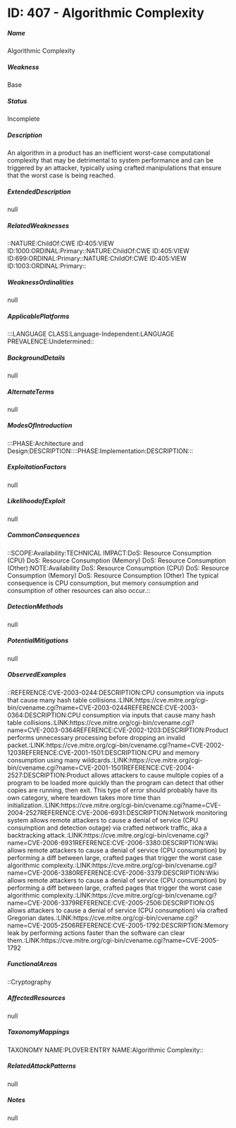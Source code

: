 # ID: 407 - Algorithmic Complexity
<h5>Name</h5>Algorithmic Complexity
<h5>Weakness</h5>Base
<h5>Status</h5>Incomplete
<h5>Description</h5>An algorithm in a product has an inefficient worst-case computational complexity that may be detrimental to system performance and can be triggered by an attacker, typically using crafted manipulations that ensure that the worst case is being reached.
<h5>ExtendedDescription</h5>null
<h5>RelatedWeaknesses</h5>::NATURE:ChildOf:CWE ID:405:VIEW ID:1000:ORDINAL:Primary::NATURE:ChildOf:CWE ID:405:VIEW ID:699:ORDINAL:Primary::NATURE:ChildOf:CWE ID:405:VIEW ID:1003:ORDINAL:Primary::
<h5>WeaknessOrdinalities</h5>null
<h5>ApplicablePlatforms</h5>:::LANGUAGE CLASS:Language-Independent:LANGUAGE PREVALENCE:Undetermined::
<h5>BackgroundDetails</h5>null
<h5>AlternateTerms</h5>null
<h5>ModesOfIntroduction</h5>:::PHASE:Architecture and Design:DESCRIPTION::::PHASE:Implementation:DESCRIPTION:::
<h5>ExploitationFactors</h5>null
<h5>LikelihoodofExploit</h5>null
<h5>CommonConsequences</h5>::SCOPE:Availability:TECHNICAL IMPACT:DoS: Resource Consumption (CPU) DoS: Resource Consumption (Memory) DoS: Resource Consumption (Other):NOTE:Availability DoS: Resource Consumption (CPU) DoS: Resource Consumption (Memory) DoS: Resource Consumption (Other) The typical consequence is CPU consumption, but memory consumption and consumption of other resources can also occur.::
<h5>DetectionMethods</h5>null
<h5>PotentialMitigations</h5>null
<h5>ObservedExamples</h5>::REFERENCE:CVE-2003-0244:DESCRIPTION:CPU consumption via inputs that cause many hash table collisions.:LINK:https://cve.mitre.org/cgi-bin/cvename.cgi?name=CVE-2003-0244REFERENCE:CVE-2003-0364:DESCRIPTION:CPU consumption via inputs that cause many hash table collisions.:LINK:https://cve.mitre.org/cgi-bin/cvename.cgi?name=CVE-2003-0364REFERENCE:CVE-2002-1203:DESCRIPTION:Product performs unnecessary processing before dropping an invalid packet.:LINK:https://cve.mitre.org/cgi-bin/cvename.cgi?name=CVE-2002-1203REFERENCE:CVE-2001-1501:DESCRIPTION:CPU and memory consumption using many wildcards.:LINK:https://cve.mitre.org/cgi-bin/cvename.cgi?name=CVE-2001-1501REFERENCE:CVE-2004-2527:DESCRIPTION:Product allows attackers to cause multiple copies of a program to be loaded more quickly than the program can detect that other copies are running, then exit. This type of error should probably have its own category, where teardown takes more time than initialization.:LINK:https://cve.mitre.org/cgi-bin/cvename.cgi?name=CVE-2004-2527REFERENCE:CVE-2006-6931:DESCRIPTION:Network monitoring system allows remote attackers to cause a denial of service (CPU consumption and detection outage) via crafted network traffic, aka a backtracking attack.:LINK:https://cve.mitre.org/cgi-bin/cvename.cgi?name=CVE-2006-6931REFERENCE:CVE-2006-3380:DESCRIPTION:Wiki allows remote attackers to cause a denial of service (CPU consumption) by performing a diff between large, crafted pages that trigger the worst case algorithmic complexity.:LINK:https://cve.mitre.org/cgi-bin/cvename.cgi?name=CVE-2006-3380REFERENCE:CVE-2006-3379:DESCRIPTION:Wiki allows remote attackers to cause a denial of service (CPU consumption) by performing a diff between large, crafted pages that trigger the worst case algorithmic complexity.:LINK:https://cve.mitre.org/cgi-bin/cvename.cgi?name=CVE-2006-3379REFERENCE:CVE-2005-2506:DESCRIPTION:OS allows attackers to cause a denial of service (CPU consumption) via crafted Gregorian dates.:LINK:https://cve.mitre.org/cgi-bin/cvename.cgi?name=CVE-2005-2506REFERENCE:CVE-2005-1792:DESCRIPTION:Memory leak by performing actions faster than the software can clear them.:LINK:https://cve.mitre.org/cgi-bin/cvename.cgi?name=CVE-2005-1792
<h5>FunctionalAreas</h5>::Cryptography
<h5>AffectedResources</h5>null
<h5>TaxonomyMappings</h5>TAXONOMY NAME:PLOVER:ENTRY NAME:Algorithmic Complexity::
<h5>RelatedAttackPatterns</h5>null
<h5>Notes</h5>null

